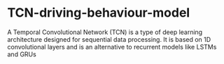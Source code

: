 # TCN-driving-behaviour-model
A Temporal Convolutional Network (TCN) is a type of deep learning architecture designed for sequential data processing. It is based on 1D convolutional layers and is an alternative to recurrent models like LSTMs and GRUs
